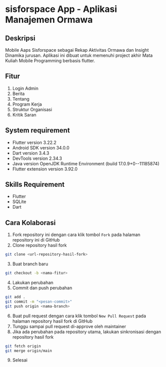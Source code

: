 # sisforspace App - Aplikasi Manajemen Ormawa

## Deskripsi
Mobile Aaps Sisforspace sebagai Rekap Aktivitas Ormawa dan Insight Dinamika jurusan. Aplikasi ini dibuat untuk memenuhi project akhir Mata Kuliah Mobile Programming berbasis flutter.

## Fitur
1. Login Admin
2. Berita
3. Tentang
4. Program Kerja
5. Struktur Organisasi
6. Kritik Saran 

## System requirement
- Flutter version 3.22.2
- Android SDK version 34.0.0
- Dart version 3.4.3
- DevTools version 2.34.3
- Java version OpenJDK Runtime Environment (build 17.0.9+0--11185874)
- Flutter extension version 3.92.0

## Skills Requirement
- Flutter
- SQLite
- Dart

## Cara Kolaborasi
 1. Fork repository ini dengan cara klik tombol `Fork` pada halaman repository ini di GitHub
2. Clone repository hasil fork

```bash
git clone <url-repository-hasil-fork>
```

3. Buat branch baru

```bash
git checkout -b <nama-fitur>
```

4. Lakukan perubahan
5. Commit dan push perubahan

```bash
git add .
git commit -m "<pesan-commit>"
git push origin <nama-branch>
```
6. Buat pull request dengan cara klik tombol `New Pull Request` pada halaman repository hasil fork di GitHub
7. Tunggu sampai pull request di-approve oleh maintainer
8. Jika ada perubahan pada repository utama, lakukan sinkronisasi dengan repository hasil fork

```bash
git fetch origin
git merge origin/main
```

9. Selesai
